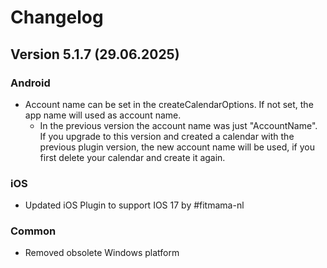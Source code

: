 # Changelog

## Version 5.1.7 (29.06.2025)

### Android
- Account name can be set in the createCalendarOptions. If not set, the app name will used as account name.
  - In the previous version the account name was just "AccountName". If you upgrade to this version and created a calendar with the previous plugin version, the new account name will be used, if you first delete your calendar and create it again.

### iOS
- Updated iOS Plugin to support IOS 17 by #fitmama-nl

### Common
- Removed obsolete Windows platform